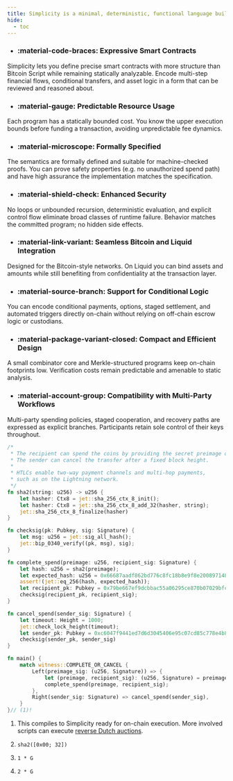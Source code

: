 ```yaml
---
title: Simplicity is a minimal, deterministic, functional language built for Bitcoin’s trust model. It offers elegance over complexity, enabling powerful smart contracts without relying on a growing list of ad hoc opcodes.
hide:
  - toc
---
```


<div class="grid cards" markdown>

- ### :material-code-braces: Expressive Smart Contracts
Simplicity lets you define precise smart contracts with more structure than Bitcoin Script while remaining statically analyzable. Encode multi-step financial flows, conditional transfers, and asset logic in a form that can be reviewed and reasoned about.

- ### :material-gauge: Predictable Resource Usage
Each program has a statically bounded cost. You know the upper execution bounds before funding a transaction, avoiding unpredictable fee dynamics.

- ### :material-microscope: Formally Specified
The semantics are formally defined and suitable for machine-checked proofs. You can prove safety properties (e.g. no unauthorized spend path) and have high assurance the implementation matches the specification.

- ### :material-shield-check: Enhanced Security
No loops or unbounded recursion, deterministic evaluation, and explicit control flow eliminate broad classes of runtime failure. Behavior matches the committed program; no hidden side effects.

- ### :material-link-variant: Seamless Bitcoin and Liquid Integration
Designed for the Bitcoin-style networks. On Liquid you can bind assets and amounts while still benefiting from confidentiality at the transaction layer.

- ### :material-source-branch: Support for Conditional Logic
You can encode conditional payments, options, staged settlement, and automated triggers directly on-chain without relying on off-chain escrow logic or custodians.

- ### :material-package-variant-closed: Compact and Efficient Design
A small combinator core and Merkle-structured programs keep on-chain footprints low. Verification costs remain predictable and amenable to static analysis.

- ### :material-account-group: Compatibility with Multi-Party Workflows
Multi-party spending policies, staged cooperation, and recovery paths are expressed as explicit branches. Participants retain sole control of their keys throughout.

</div>

``` rust title="Hash Time-Locked Contract" 
/*
 * The recipient can spend the coins by providing the secret preimage of a hash.
 * The sender can cancel the transfer after a fixed block height.
 *
 * HTLCs enable two-way payment channels and multi-hop payments,
 * such as on the Lightning network.
 */
fn sha2(string: u256) -> u256 {
    let hasher: Ctx8 = jet::sha_256_ctx_8_init();
    let hasher: Ctx8 = jet::sha_256_ctx_8_add_32(hasher, string);
    jet::sha_256_ctx_8_finalize(hasher)
}

fn checksig(pk: Pubkey, sig: Signature) {
    let msg: u256 = jet::sig_all_hash();
    jet::bip_0340_verify((pk, msg), sig);
}

fn complete_spend(preimage: u256, recipient_sig: Signature) {
    let hash: u256 = sha2(preimage);
    let expected_hash: u256 = 0x66687aadf862bd776c8fc18b8e9f8e20089714856ee233b3902a591d0d5f2925;// (2)!
    assert!(jet::eq_256(hash, expected_hash));
    let recipient_pk: Pubkey = 0x79be667ef9dcbbac55a06295ce870b07029bfcdb2dce28d959f2815b16f81798;// (3)!
    checksig(recipient_pk, recipient_sig);
}

fn cancel_spend(sender_sig: Signature) {
    let timeout: Height = 1000;
    jet::check_lock_height(timeout);
    let sender_pk: Pubkey = 0xc6047f9441ed7d6d3045406e95c07cd85c778e4b8cef3ca7abac09b95c709ee5;// (4)!
    checksig(sender_pk, sender_sig)
}

fn main() {
    match witness::COMPLETE_OR_CANCEL {
        Left(preimage_sig: (u256, Signature)) => {
            let (preimage, recipient_sig): (u256, Signature) = preimage_sig;
            complete_spend(preimage, recipient_sig);
        },
        Right(sender_sig: Signature) => cancel_spend(sender_sig),
    }
}// (1)!
```

1.  This compiles to Simplicity ready for on-chain execution. More involved scripts can execute [reverse Dutch auctions](https://delvingbitcoin.org/t/writing-simplicity-programs-with-simplicityhl/1900).

2.  `sha2([0x00; 32])`

3.  `1 * G`

4. `2 * G`

